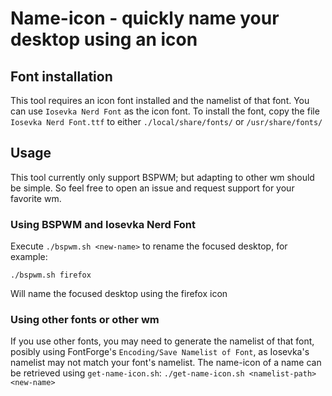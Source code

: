 # Name-icon - quickly name your desktop using an icon

## Font installation
This tool requires an icon font installed and the namelist of that font. You can use `Iosevka Nerd Font` as the icon font.
To install the font, copy the file `Iosevka Nerd Font.ttf` to either `./local/share/fonts/` or `/usr/share/fonts/`

## Usage
This tool currently only support BSPWM; but adapting to other wm should be simple. So feel free to open an issue and request support for your favorite wm.

### Using BSPWM and Iosevka Nerd Font
Execute `./bspwm.sh <new-name>` to rename the focused desktop, for example:
```
./bspwm.sh firefox
```
Will name the focused desktop using the firefox icon

### Using other fonts or other wm
If you use other fonts, you may need to generate the namelist of that font, posibly using FontForge's `Encoding/Save Namelist of Font`, as Iosevka's namelist may not match your font's namelist.
The name-icon of a name can be retrieved using `get-name-icon.sh`:
  `./get-name-icon.sh <namelist-path> <new-name>`
